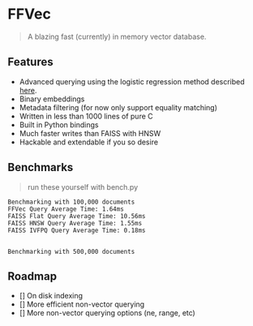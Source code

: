 # FFVec

> A blazing fast (currently) in memory vector database.

## Features

- Advanced querying using the logistic regression method described [here](https://x.com/karpathy/status/1647278857601564672).
- Binary embeddings
- Metadata filtering (for now only support equality matching)
- Written in less than 1000 lines of pure C
- Built in Python bindings
- Much faster writes than FAISS with HNSW
- Hackable and extendable if you so desire

## Benchmarks
> run these yourself with bench.py

```
Benchmarking with 100,000 documents
FFVec Query Average Time: 1.64ms
FAISS Flat Query Average Time: 10.56ms
FAISS HNSW Query Average Time: 1.55ms
FAISS IVFPQ Query Average Time: 0.18ms


Benchmarking with 500,000 documents

```

## Roadmap
- [] On disk indexing
- [] More efficient non-vector querying
- [] More non-vector querying options (ne, range, etc)
